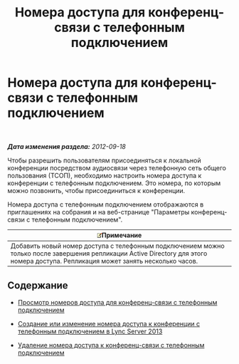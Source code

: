﻿---
title: Номера доступа для конференц-связи с телефонным подключением
TOCTitle: Номера доступа для конференц-связи с телефонным подключением
ms:assetid: 28def7d3-d584-4ae4-bb2a-918cb0b96c37
ms:mtpsurl: https://technet.microsoft.com/ru-ru/library/JJ688002(v=OCS.15)
ms:contentKeyID: 49887916
ms.date: 05/19/2016
mtps_version: v=OCS.15
ms.translationtype: HT
---

# Номера доступа для конференц-связи с телефонным подключением

 

_**Дата изменения раздела:** 2012-09-18_

Чтобы разрешить пользователям присоединяться к локальной конференции посредством аудиосвязи через телефонную сеть общего пользования (ТСОП), необходимо настроить номера доступа к конференции с телефонным подключением. Это номера, по которым можно позвонить, чтобы присоединиться к конференции.

Номера доступа с телефонным подключением отображаются в приглашениях на собрания и на веб-странице "Параметры конференц-связи с телефонным подключением".

<table>
<thead>
<tr class="header">
<th><img src="images/Gg398412.note(OCS.15).gif" title="note" alt="note" />Примечание</th>
</tr>
</thead>
<tbody>
<tr class="odd">
<td>Добавить новый номер доступа с телефонным подключением можно только после завершения репликации Active Directory для этого номера доступа. Репликация может занять несколько часов.</td>
</tr>
</tbody>
</table>


## Содержание

  - [Просмотр номеров доступа для конференц-связи с телефонным подключением](lync-server-2013-view-dial-in-conferencing-access-numbers.md)

  - [Создание или изменение номера доступа к конференции с телефонным подключением в Lync Server 2013](lync-server-2013-create-or-modify-a-dial-in-conferencing-access-number.md)

  - [Удаление номера доступа к конференц-связи с телефонным подключением](lync-server-2013-delete-a-dial-in-conferencing-access-number.md)

